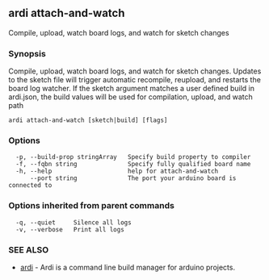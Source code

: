 ## ardi attach-and-watch

Compile, upload, watch board logs, and watch for sketch changes

### Synopsis


Compile, upload, watch board logs, and watch for sketch changes. Updates to the sketch file will trigger automatic recompile, reupload, and restarts the board log watcher. If the sketch argument matches a user defined build in ardi.json, the build values will be used for compilation, upload, and watch path

```
ardi attach-and-watch [sketch|build] [flags]
```

### Options

```
  -p, --build-prop stringArray   Specify build property to compiler
  -f, --fqbn string              Specify fully qualified board name
  -h, --help                     help for attach-and-watch
      --port string              The port your arduino board is connected to
```

### Options inherited from parent commands

```
  -q, --quiet     Silence all logs
  -v, --verbose   Print all logs
```

### SEE ALSO

* [ardi](ardi.md)	 - Ardi is a command line build manager for arduino projects.

